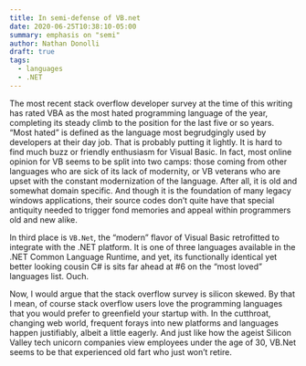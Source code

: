 ```yaml
---
title: In semi-defense of VB.net
date: 2020-06-25T10:38:10-05:00
summary: emphasis on "semi"
author: Nathan Donolli
draft: true 
tags:
  - languages
  - .NET
---
```


The most recent stack overflow developer survey at the time of this writing has rated VBA as the most hated programming language of the year, completing its steady climb to the position for the last five or so years.  “Most hated” is defined as the language most begrudgingly used by developers at their day job. That is probably putting it lightly. It is hard to find much buzz or friendly enthusiasm for Visual Basic. In fact, most online opinion for VB seems to be split into two camps: those coming from other languages who are sick of its lack of modernity, or VB veterans who are upset with the constant modernization of the language. After all, it is old and somewhat domain specific. And though it is the foundation of many legacy windows applications, their source codes don’t quite have that special antiquity needed to trigger fond memories and appeal within programmers old and new alike.  

In third place is `VB.Net`, the “modern” flavor of Visual Basic retrofitted to integrate with the .NET platform.  It is one of three languages available in the .NET Common Language Runtime, and yet, its functionally identical yet better looking cousin C# is sits far ahead at #6 on the “most loved” languages list.  Ouch.

Now, I would argue that the stack overflow survey is silicon skewed.  By that I mean, of course stack overflow users love the programming languages that you would prefer to greenfield your startup with.  In the cutthroat, changing web world, frequent forays into new platforms and languages happen justifiably, albeit a little eagerly.  And just like how the ageist Silicon Valley tech unicorn companies view employees under the age of 30, VB.Net seems to be that experienced old fart who just won’t retire.
